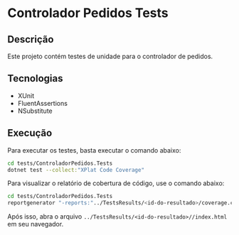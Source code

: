# Controlador Pedidos Tests
## Descrição
Este projeto contém testes de unidade para o controlador de pedidos.
## Tecnologias
- XUnit
- FluentAssertions
- NSubstitute

## Execução
Para executar os testes, basta executar o comando abaixo:
```bash
cd tests/ControladorPedidos.Tests
dotnet test --collect:"XPlat Code Coverage"
```
Para visualizar o relatório de cobertura de código, use o comando abaixo:
```bash
cd tests/ControladorPedidos.Tests
reportgenerator "-reports:"../TestsResults/<id-do-resultado>/coverage.cobertura.xml" -targetdir:../TestsResults/<id-do-resultado>/" -reporttypes:Html
```
Após isso, abra o arquivo `../TestsResults/<id-do-resultado>//index.html` em seu navegador.
